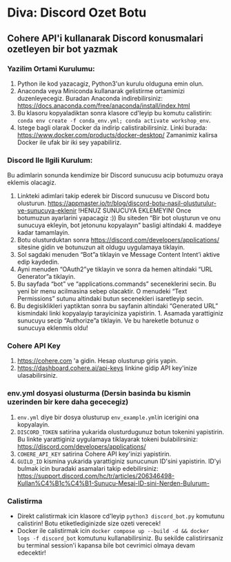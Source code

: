 # Diva: Discord Ozet Botu 
## Cohere API'i kullanarak Discord konusmalari ozetleyen bir bot yazmak
### Yazilim Ortami Kurulumu:

1. Python ile kod yazacagiz, Python3'un kurulu olduguna emin olun. 
2. Anaconda veya Miniconda kullanarak gelistirme ortamimizi duzenleyecegiz. Buradan Anaconda indirebilirsiniz: https://docs.anaconda.com/free/anaconda/install/index.html
3. Bu klasoru kopyaladiktan sonra klasore cd'leyip bu komutu calistirin: `conda env create -f conda_env.yml; conda activate workshop_env`.
4. Istege bagli olarak Docker da indirip calistirabilirsiniz. Linki burada: https://www.docker.com/products/docker-desktop/ Zamanimiz kalirsa Docker ile ufak bir iki sey yapabiliriz. 

### Discord Ile Ilgili Kurulum:
Bu adimlarin sonunda kendimize bir Discord sunucusu acip botumuzu oraya eklemis olacagiz. 
1. Linkteki adimlari takip ederek bir Discord sunucusu ve Discord botu olusturun. https://appmaster.io/tr/blog/discord-botu-nasil-olusturulur-ve-sunucuya-eklenir
!HENUZ SUNUCUYA EKLEMEYIN! Once botumuzun ayarlarini yapacagiz :)) Bu siteden “Bir bot oluşturun ve onu sunucuya ekleyin, bot jetonunu kopyalayın” basligi altindaki 4. maddeye kadar tamamlayin. 
2. Botu olusturduktan sonra https://discord.com/developers/applications/ sitesine gidin ve botunuzun ait oldugu uygulamaya tiklayin. 
3. Sol sagdaki menuden “Bot”a tiklayin ve Message Content Intent’i aktive edip kaydedin.
4. Ayni menuden “OAuth2”ye tiklayin ve sonra da hemen altindaki “URL Generator”a tiklayin.
5. Bu sayfada “bot” ve “applications.commands” seceneklerini secin. Bu yeni bir menu acilmasina sebep olacaktir. O menudeki “Text Permissions” sutunu altindaki butun secenekleri isaretleyip secin. 
6. Bu degisiklikleri yaptiktan sonra bu sayfanin altindaki “Generated URL” kismindaki linki kopyalayip tarayiciniza yapistirin. 1. Asamada yarattiginiz sunucuyu secip “Authorize”a tiklayin. Ve bu hareketle botunuz o sunucuya eklenmis oldu! 

### Cohere API Key
1. https://cohere.com 'a gidin. Hesap olusturup giris yapin. 
2. https://dashboard.cohere.ai/api-keys linkine gidip API key'inize ulasabilirsiniz.

### env.yml dosyasi olusturma (Dersin basinda bu kismin uzerinden bir kere daha gececegiz)

1. `env.yml` diye bir dosya olusturup `env_example.yml`in icerigini ona kopyalayin. 
2. `DISCORD_TOKEN` satirina yukarida olusturdugunuz botun tokenini yapistirin. Bu linkte yarattiginiz uygulamaya tiklayarak tokeni bulabilirsiniz: https://discord.com/developers/applications/
3. `COHERE_API_KEY` satirina Cohere API key'inizi yapistirin.
4. `GUILD_ID` kismina yukarida yarattiginiz sunucunun ID'sini yapistirin. ID'yi bulmak icin buradaki asamalari takip edebilirsiniz: https://support.discord.com/hc/tr/articles/206346498-Kullan%C4%B1c%C4%B1-Sunucu-Mesaj-ID-sini-Nerden-Bulurum-


### Calistirma
- Direkt calistirmak icin klasore cd'leyip `python3 discord_bot.py` komutunu calistirin! Botu etiketlediginizde size ozeti verecek! 
- Docker ile calistirmak icin `docker compose up --build -d && docker logs -f discord_bot` komutunu kullanabilirsiniz. Bu sekilde calistirirsaniz bu terminal session'i kapansa bile bot cevrimici olmaya devam edecektir! 